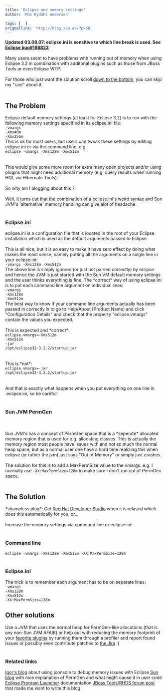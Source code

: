 ```yaml
---
title: 'Eclipse and memory settings'
author: 'Max Rydahl Andersen'

tags: [  ]
orignallink: 'http://blog.xam.dk/?p=58'
---
```

<div>
<b>Updated 03.08.07: eclipse.ini is sensitive to which line break is used. See <a href="https://bugs.eclipse.org/bugs/show_bug.cgi?id=198823">Eclipse bug#198823</a></b>
<br><br>
Many users seem to have problems with running out of memory when using Eclipse 3.2 in combination with additonal plugins such as those from JBoss Tools or even Eclipse WTP.
<br><br>
For those who just want the solution scroll <a href="#solution">down to the bottom</a>, you can skip my "rant" about it.
<br><br><h2>The Problem</h2>
Eclipse default memory settings (at least for Eclipse 3.2) is to run with the following memory settings specified in its eclipse.ini file:
<code>
-vmargs
-Xms40m
-Xmx256m
</code>
This is ok for most users, but users can tweak these settings by editing eclipse.ini or via the command line, e.g.
<code>
eclipse -vmargs -Xms128m -Xmx512m
</code>
<br><br>
This would give some more room for extra many open projects and/or using plugins that might need additional memory (e.g. query results when running HQL via Hibernate Tools).
<br><br>
So why am I blogging about this ?
<br><br>
Well, it turns out that the combination of a eclipse.ini's weird syntax and Sun JVM's 'alternative' memory handling can give alot of headache.
<br><br><h3>Eclipse.ini</h3>
eclipse.ini is a configuration file that is located in the root of your Eclipse installation which is used as the default arguments passed to Eclipse.
<br><br>
This is all nice, but it is so easy to make it have zero effect by doing what makes the most sense, namely putting all the arguments on a single line in your eclipse.ini:
<code>
-vmargs -Xms128m -Xmx512m
</code>
The above line is simply ignored (or just not parsed correctly) by eclipse and hence the JVM is just started with the Sun VM default memory settings and the user thinks everything is fine.
The *correct* way of using eclipse.ini is to put each command line argument on individual lines:
<code>
-vmargs 
-Xms128m 
-Xmx512m 
</code>
The best way to know if your command line arguments actually has been passed in correctly is to go to Help/About [Product Name] and click "Configuration Details" and check that the property "eclipse.vmargs" contain the values you expected.
<br><br>
This is expected and *correct*:
<code>
eclipse.vmargs=-Xms512m
-Xmx512m
-jar
/opt/eclipse32-3.2.2/startup.jar
</code>
<br><br>
This is *not*:
<code>
eclipse.vmargs=-jar
/opt/eclipse32-3.2.2/startup.jar
</code>
<br><br>
And that is exactly what happens when you put everything on one line in .eclipse.ini, so be careful!
<br><br><h3>Sun JVM PermGen</h3>
<br><br>
Sun JVM's has a concept of PermGen space that is a *seperate* allocated memory region that is used for e.g. allocating classes. This is actually the memory region most people have issues with and not so much the normal heap space, but as a normal user one have a hard time realizing this when eclipse (or rather the jvm) just says "Out of Memory" or simply just crashes.
<br><br>
The solution for this is to add a MaxPermSize value to the vmargs. e.g. I normally use <code>-XX:MaxPermSize=128m</code> to make sure I don't run out of PermGen space.
<br><br><h2 id="solution">The Solution</h2>
*shameless plug*: Get <a href="http://www.redhat.com/developers/rhds/index.html">Red Hat Developer Studio</a> when it is relased which does this automatically for you, or...
<br><br>
Increase the memory settings via command line or eclipse.ini:
<br><br><h3>Command line</h3>
<code>eclipse -vmargs -Xms128m -Xmx512m -XX:MaxPermSize=128m</code>
<br><br><h3>Eclipse.ini</h3>
The trick is to remember each argument has to be on seperate lines:
<code>
-vmargs 
-Xms128m 
-Xmx512m 
-XX:MaxPermSize=128m
</code>
<h2>Other solutions</h2>
Use a JVM that uses the normal heap for PermGen-like allocations (that is any non-Sun JVM AFAIK)
or help out with reducing the memory footprint of your <a href="http://jboss.org/tools">favorite plugins</a> by running them through a profiler and report found issues or possibly even contribute patches to <a href="http://jira.jboss.org/jira/browse/JBIDE">the Jira</a> :)
<br><br><h3>Related links</h3>
<a href="http://blog.exadel.com/?p=9">Igor's blog</a> about using jconsole to debug memory issues with Eclipse
<a href="http://blogs.sun.com/fkieviet/entry/classloader_leaks_the_dreaded_java">Sun blog</a> with nice explanation of PermGen and what might cause it in user code
<a href="http://www.eclipse.org/swt/launcher.html">Eclipse Program Launcher</a> documentation
<a href="http://www.jboss.com/index.html?module=bb&amp;op=viewtopic&amp;t=109796&amp;postdays=0&amp;postorder=as">JBoss Tools/RHDS forum post</a> that made me want to write this blog<b></b>
</div>
